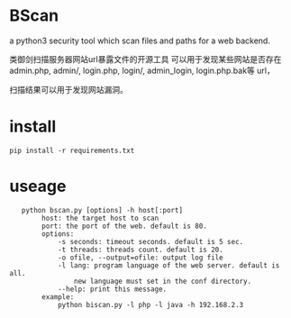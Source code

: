 # BScan
a python3 security tool which scan files and paths for a web backend.

类御剑扫描服务器网站url暴露文件的开源工具
可以用于发现某些网站是否存在admin.php, admin/, login.php, login/, admin_login, login.php.bak等 url，

扫描结果可以用于发现网站漏洞。

# install
```
pip install -r requirements.txt

```

# useage
```
   python bscan.py [options] -h host[:port]
        host: the target host to scan
        port: the port of the web. default is 80.
        options:
            -s seconds: timeout seconds. default is 5 sec.
            -t threads: threads count. default is 20.
            -o ofile, --output=ofile: output log file
            -l lang: program language of the web server. default is all. 
                new language must set in the conf directory.
            --help: print this message.
        example:
            python biscan.py -l php -l java -h 192.168.2.3

```